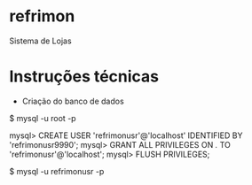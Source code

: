 # refrimon

Sistema de Lojas








# Instruções técnicas

- Criação do banco de dados

 $ mysql -u root -p

 mysql>  CREATE USER 'refrimonusr'@'localhost' IDENTIFIED BY 'refrimonusr9990';
 mysql>  GRANT ALL PRIVILEGES ON *.* TO 'refrimonusr'@'localhost';
 mysql>  FLUSH PRIVILEGES;


 $ mysql -u refrimonusr -p
